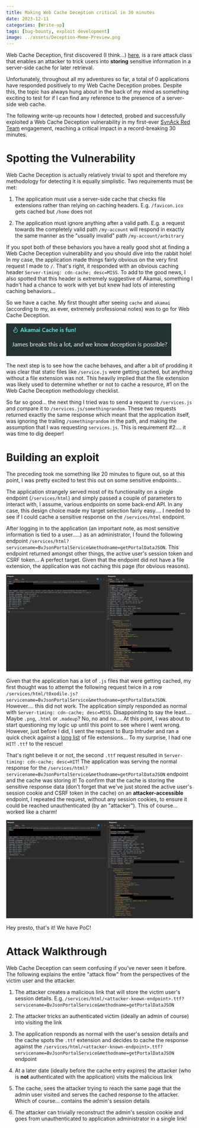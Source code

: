 ```yaml
---
title: Making Web Cache Deception critical in 30 minutes
date: 2023-12-11
categories: [Write-up]
tags: [bug-bounty, exploit development]
image: ../assets/Deception-Meme-Preview.png
---
```


Web Cache Deception, first discovered (I think...) [here](https://www.blackhat.com/docs/us-17/wednesday/us-17-Gil-Web-Cache-Deception-Attack-wp.pdf), is a rare attack class that enables an attacker to trick users into **storing** sensitive information in a server-side cache for later retrieval.

Unfortunately, throughout all my adventures so far, a total of 0 applications have responded positively to my Web Cache Deception probes. Despite this, the topic has always hung about in the back of my mind as something exciting to test for if I can find any reference to the presence of a server-side web cache.

The following write-up recounts how I detected, probed and successfully exploited a Web Cache Deception vulnerability in my first-ever [SynAck Red Team](https://www.synack.com/red-team/) engagement, reaching a critical impact in a record-breaking 30 minutes.

# Spotting the Vulnerability

Web Cache Deception is actually relatively trivial to spot and therefore my methodology for detecting it is equally simplistic. Two requirements must be met:

1. The application must use a server-side cache that checks file extensions rather than relying on caching headers. E.g. `/favicon.ico` gets cached but `/home` does not
    
2. The application must ignore anything after a valid path. E.g. a request towards the completely valid path `/my-account` will respond in exactly the same manner as the "usually invalid" path `/my-account/arbitrary`
    

If you spot both of these behaviors you have a really good shot at finding a Web Cache Deception vulnerability and you should dive into the rabbit hole! In my case, the application made things fairly obvious on the very first request I made to `/`. That's right, it responded with an obvious caching header `Server-timing: cdn-cache; desc=MISS`. To add to the good news, I also spotted that this header is extremely suggestive of Akamai, something I hadn't had a chance to work with yet but knew had lots of interesting caching behaviors...

So we have a cache. My first thought after seeing `cache` and `akamai` (according to my, as ever, extremely professional notes) was to go for Web Cache Deception.

![](../assets/Notes-James.png)

The next step is to see how the cache behaves, and after a bit of prodding it was clear that static files like `/service.js` were getting cached, but anything without a file extension was not. This heavily implied that the file extension was likely used to determine whether or not to cache a resource, #1 on the Web Cache Deception methodology checklist.

So far so good... the next thing I tried was to send a request to `/services.js` and compare it to `/services.js/somethingrandom`. These two requests returned exactly the same response which meant that the application itself, was ignoring the trailing `/somethingrandom` in the path, and making the assumption that I was requesting `services.js`. This is requirement #2.... it was time to dig deeper!

# Building an exploit

The preceding took me something like 20 minutes to figure out, so at this point, I was pretty excited to test this out on some sensitive endpoints...

The application strangely served most of its functionality on a single endpoint (`/services/html`) and simply passed a couple of parameters to interact with, I assume, various endpoints on some back-end API. In any case, this design choice made my target selection fairly easy.... I needed to see if I could cache a sensitive response on the `/services/html` endpoint.

After logging in to the application (an important note, as most sensitive information is tied to a user.....) as an administrator, I found the following endpoint `/services/html?servicename=BvJsonPortalService&methodname=getPortalDataJSON`. This endpoint returned amongst other things, the active user's session token and CSRF token... A perfect target. Given that the endpoint did not have a file extension, the application was not caching this page (for obvious reasons).

![](../assets/Deception%20Target.png)

Given that the application has a lot of `.js` files that were getting cached, my first thought was to attempt the following request twice in a row `/services/html/t0xodile.js?servicename=BvJsonPortalService&methodname=getPortalDataJSON`. However.... this did not work. The application simply responded as normal with `Server-timing: cdn-cache; desc=MISS`. Disappointing to say the least.... Maybe `.png`, `.html` or `.madeup`? No, no and no.... At this point, I was about to start questioning my logic up until this point to see where I went wrong. However, just before I did, I sent the request to Burp Intruder and ran a quick check against a [long list](https://github.com/danielmiessler/SecLists/blob/master/Fuzzing/extension-test.txt) of file extensions... To my surprise, I had one `HIT`! `.ttf` to the rescue!

That's right believe it or not, the second `.ttf` request resulted in `Server-timing: cdn-cache; desc=HIT`! The application was serving the normal response for the `/services/html?servicename=BvJsonPortalService&methodname=getPortalDataJSON` endpoint and the cache was storing it! To confirm that the cache is storing the sensitive response data (don't forget that we've just stored the active user's session cookie and CSRF token in the cache) on an **attacker-accessible** endpoint, I repeated the request, without any session cookies, to ensure it could be reached unauthenticated (by an "attacker"). This of course... worked like a charm!

![](../assets/Deception%20Target%20Hit.png)

Hey presto, that's it! We have PoC!

# Attack Walkthrough

Web Cache Deception can seem confusing if you've never seen it before. The following explains the entire "attack flow" from the perspectives of the victim user and the attacker.

1. The attacker creates a malicious link that will store the victim user's session details. E.g. `/services/html/<attacker-known-endpoint>.ttf?servicename=BvJsonPortalService&methodname=getPortalDataJSON`
    
2. The attacker tricks an authenticated victim (ideally an admin of course) into visiting the link
    
3. The application responds as normal with the user's session details and the cache spots the `.ttf` extension and decides to cache the response against the `/services/html/<attacker-known-endpoint>.ttf?servicename=BvJsonPortalService&methodname=getPortalDataJSON` endpoint
    
4. At a later date (ideally before the cache entry expires) the attacker (who is **not** authenticated with the application) visits the malicious link
    
5. The cache, sees the attacker trying to reach the same page that the admin user visited and serves the cached response to the attacker. Which of course... contains the admin's session details
    
6. The attacker can trivially reconstruct the admin's session cookie and goes from unauthenticated to application administrator in a single link!
